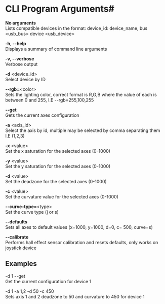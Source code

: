 # CLI Program Arguments#

**No arguments**  
Lists compatible devices in the format: device_id: device_name, bus \<usb_bus> device \<usb_device>

**-h, --help**  
Displays a summary of command line arguments

**-v, --verbose**  
Verbose output

**-d** \<device_id>  
Select device by ID

**--rgb=**\<color>  
Sets the lighting color, correct format is R,G,B where the value of each is between 0 and 255, I.E --rgb=255,100,255

**--get**  
Gets the current axes configuration

**-a** \<axis_id>  
Select the axis by id, multiple may be selected by comma separating them I.E (1,2,3)

**-x** \<value>  
Set the x saturation for the selected axes (0-1000)

**-y** \<value>  
Set the y saturation for the selected axes (0-1000)

**-d** \<value>  
Set the deadzone for the selected axes (0-1000)

**-c** \<value>  
Set the curvature value for the selected axes (0-1000)

**--curve-type=**\<type>  
Set the curve type (j or s)

**--defaults**  
Sets all axes to default values (x=1000, y=1000, d=0, c= 500, curve=s)

**--calibrate**  
Performs hall effect sensor calibration and resets defaults, only works on joystick device

## Examples

-d 1 --get  
Get the current configuration for device 1

-d 1 -a 1,2 -d 50 -c 450  
Sets axis 1 and 2 deadzone to 50 and curvature to 450 for device 1
